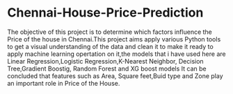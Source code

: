 # Chennai-House-Price-Prediction
The objective of this project is to determine which factors influence the Price of the house in Chennai.This project aims apply various Python tools to get a visual understanding of the data and clean it to make it ready to apply machine learning opertation on it,the models that i have used here are Linear Regression,Logistic Regression,K-Nearest Neighbor, Decision Tree,Gradient Boostig, Random Forest and XG boost models
It can be concluded that features such as Area, Square feet,Buid type and Zone play an important role in Price of the House.

